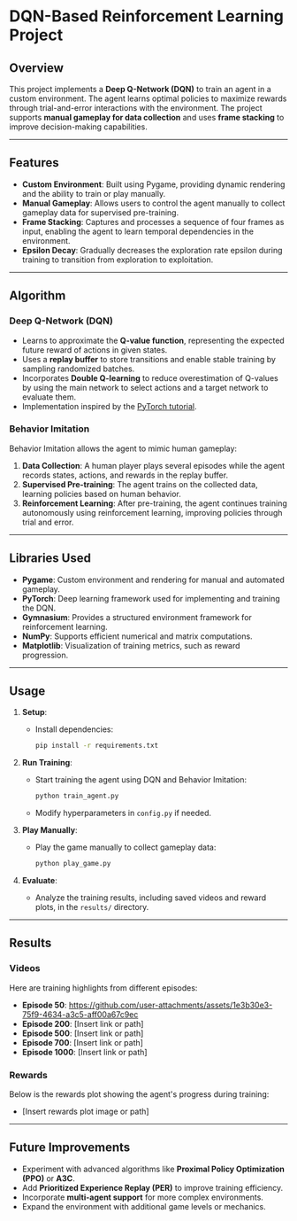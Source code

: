 # **DQN-Based Reinforcement Learning Project**

## **Overview**
This project implements a **Deep Q-Network (DQN)** to train an agent in a custom environment. The agent learns optimal policies to maximize rewards through trial-and-error interactions with the environment. The project supports **manual gameplay for data collection** and uses **frame stacking** to improve decision-making capabilities.

---

## **Features**
- **Custom Environment**: Built using Pygame, providing dynamic rendering and the ability to train or play manually.
- **Manual Gameplay**: Allows users to control the agent manually to collect gameplay data for supervised pre-training.
- **Frame Stacking**: Captures and processes a sequence of four frames as input, enabling the agent to learn temporal dependencies in the environment.
- **Epsilon Decay**: Gradually decreases the exploration rate epsilon during training to transition from exploration to exploitation.

---

## **Algorithm**
### **Deep Q-Network (DQN)**
- Learns to approximate the **Q-value function**, representing the expected future reward of actions in given states.
- Uses a **replay buffer** to store transitions and enable stable training by sampling randomized batches.
- Incorporates **Double Q-learning** to reduce overestimation of Q-values by using the main network to select actions and a target network to evaluate them.
- Implementation inspired by the [PyTorch tutorial](https://pytorch.org/tutorials/intermediate/reinforcement_q_learning.html).

### **Behavior Imitation**
Behavior Imitation allows the agent to mimic human gameplay:
1. **Data Collection**: A human player plays several episodes while the agent records states, actions, and rewards in the replay buffer.
2. **Supervised Pre-training**: The agent trains on the collected data, learning policies based on human behavior.
3. **Reinforcement Learning**: After pre-training, the agent continues training autonomously using reinforcement learning, improving policies through trial and error.

---

## **Libraries Used**
- **Pygame**: Custom environment and rendering for manual and automated gameplay.
- **PyTorch**: Deep learning framework used for implementing and training the DQN.
- **Gymnasium**: Provides a structured environment framework for reinforcement learning.
- **NumPy**: Supports efficient numerical and matrix computations.
- **Matplotlib**: Visualization of training metrics, such as reward progression.

---

## **Usage**
1. **Setup**:
   - Install dependencies:  
     ```bash
     pip install -r requirements.txt
     ```

2. **Run Training**:
   - Start training the agent using DQN and Behavior Imitation:  
     ```bash
     python train_agent.py
     ```
   - Modify hyperparameters in `config.py` if needed.

3. **Play Manually**:
   - Play the game manually to collect gameplay data:  
     ```bash
     python play_game.py
     ```

4. **Evaluate**:
   - Analyze the training results, including saved videos and reward plots, in the `results/` directory.

---

## **Results**
### **Videos**
Here are training highlights from different episodes:
- **Episode 50**:
https://github.com/user-attachments/assets/1e3b30e3-75f9-4634-a3c5-aff00a67c9ec
- **Episode 200**: [Insert link or path]  
- **Episode 500**: [Insert link or path]  
- **Episode 700**: [Insert link or path]  
- **Episode 1000**: [Insert link or path]  

### **Rewards**
Below is the rewards plot showing the agent's progress during training:
- [Insert rewards plot image or path]

---

## **Future Improvements**
- Experiment with advanced algorithms like **Proximal Policy Optimization (PPO)** or **A3C**.
- Add **Prioritized Experience Replay (PER)** to improve training efficiency.
- Incorporate **multi-agent support** for more complex environments.
- Expand the environment with additional game levels or mechanics.
